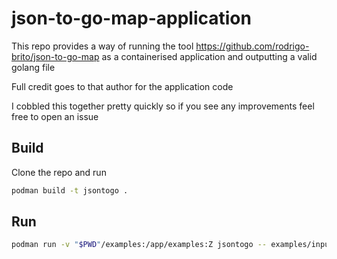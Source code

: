 # json-to-go-map-application

This repo provides a way of running the tool https://github.com/rodrigo-brito/json-to-go-map as a containerised application and outputting
a valid golang file

Full credit goes to that author for the application code

I cobbled this together pretty quickly so if you see any improvements feel free to open an issue

## Build

Clone the repo and run

```sh
podman build -t jsontogo .
```

## Run

```sh
podman run -v "$PWD"/examples:/app/examples:Z jsontogo -- examples/input.json examples/output.go examples bestMapOfYourLife
```
